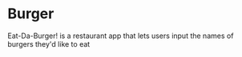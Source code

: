 # Burger
Eat-Da-Burger! is a restaurant app that lets users input the names of burgers they'd like to eat
